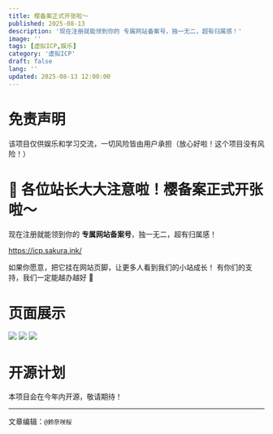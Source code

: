 ```yaml
---
title: 樱备案正式开张啦～
published: 2025-08-13
description: '现在注册就能领到你的 专属网站备案号，独一无二，超有归属感！'
image: ''
tags: [虚拟ICP,娱乐]
category: '虚拟ICP'
draft: false 
lang: ''
updated: 2025-08-13 12:00:00
---
```

# 免责声明
该项目仅供娱乐和学习交流，一切风险皆由用户承担（放心好啦！这个项目没有风险！）

# 🎉 各位站长大大注意啦！**樱备案**正式开张啦～
现在注册就能领到你的 **专属网站备案号**，独一无二，超有归属感！

https://icp.sakura.ink/

如果你愿意，把它挂在网站页脚，让更多人看到我们的小站成长！
有你们的支持，我们一定能越办越好 💖

# 页面展示

<img src="https://img.sakura.ink/file/AgACAgUAAyEGAASIHQfFAANCaJwcdrwp6cWh7WyePLCcOZjiF1cAAh3JMRvmJOFUvCvY7Quf_SQBAAMCAAN3AAM2BA.png">

<img src="https://img.sakura.ink/file/AgACAgUAAyEGAASIHQfFAANBaJwcde5sAAE2QVyYbKphOM0u6WWoAAIcyTEb5iThVE5pvguLwEPlAQADAgADdwADNgQ.png">

<img src="https://img.sakura.ink/file/AgACAgUAAyEGAASIHQfFAANDaJwcdkg0poxfx0VKTEZ8K5XWEa8AAh7JMRvmJOFUjkBQaFHTFrQBAAMCAAN3AAM2BA.png">

# 开源计划
本项目会在今年内开源，敬请期待！


<!-- <details> 
<summary><font size="4" color="orange">Show Code</font></summary> 
<pre><code class="language-cpp">这里填充代码</code>
</pre> </details> -->
---

文章编辑：`@鈴奈咲桜`
